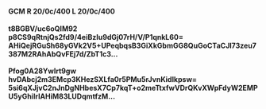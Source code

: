 #### GCM R 20/0c/400 L 20/0c/400
**t8BGBV/uc6oQIM92**<br/>**p8CS9qRtnjQs2fd9/4eiBzIu9dGj07rH/V/P1qnkL60=**<br/>**AHiQejRGuSh68yGVk2V5+UPeqbqsB3GiXkGbmGG8QuGoCTaCJl73zeu7387M2RAhAbQvFEj7d/ZbT1c3...**<br/><br/>
**Pfog0A28YwIrt9gw**<br/>**hvDAbcj2m3EMcp3KHezSXLfa0r5PMu5rJvnKidIkpsw=**<br/>**5si6qXJjvC2nJnDgNHbesX7Cp7kqT+o2meTtxfwVDrQKvXWpFdyW2EMPU5yGhiIrlAHiM83LUDqmtfzM...**
